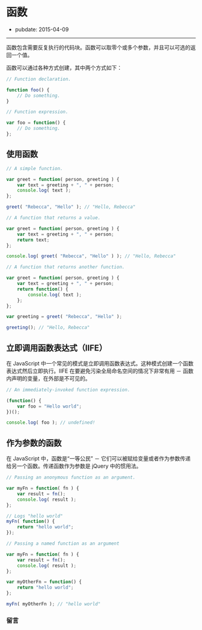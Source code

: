 # 函数

- pubdate: 2015-04-09

-------

函数包含需要反复执行的代码块。函数可以取零个或多个参数，并且可以可选的返回一个值。

函数可以通过各种方式创建，其中两个方式如下：

```javascript
// Function declaration.

function foo() {
	// Do something.
}
```

```javascript
// Function expression.

var foo = function() {
	// Do something.
};
```

## 使用函数

```javascript
// A simple function.

var greet = function( person, greeting ) {
	var text = greeting + ", " + person;
	console.log( text );
};

greet( "Rebecca", "Hello" ); // "Hello, Rebecca"
```

```javascript
// A function that returns a value.

var greet = function( person, greeting ) {
	var text = greeting + ", " + person;
	return text;
};

console.log( greet( "Rebecca", "Hello" ) ); // "Hello, Rebecca"
```

```javascript
// A function that returns another function.

var greet = function( person, greeting ) {
	var text = greeting + ", " + person;
	return function() {
		console.log( text );
	};
};

var greeting = greet( "Rebecca", "Hello" );

greeting(); // "Hello, Rebecca"
```

## 立即调用函数表达式（IIFE）

在 JavaScript 中一个常见的模式是立即调用函数表达式。这种模式创建一个函数表达式然后立即执行。IIFE 在要避免污染全局命名空间的情况下非常有用 － 函数内声明的变量，在外部是不可见的。

```javascript
// An immediately-invoked function expression.

(function() {
	var foo = "Hello world";
})();

console.log( foo ); // undefined!
```

## 作为参数的函数

在 JavaScript 中，函数是“一等公民” － 它们可以被赋给变量或者作为参数传递给另一个函数。传递函数作为参数是 jQuery 中的惯用法。

```javascript
// Passing an anonymous function as an argument.

var myFn = function( fn ) {
	var result = fn();
	console.log( result );
};

// Logs "hello world"
myFn( function() {
	return "hello world";
});
```

```javascript
// Passing a named function as an argument

var myFn = function( fn ) {
	var result = fn();
	console.log( result );
};

var myOtherFn = function() {
	return "hello world";
};

myFn( myOtherFn ); // "hello world"
```

### 留言
<div class="ds-thread" data-thread-key="#docs/js/javascript-101/002syntax-basics" data-title="liyuechun.com.cn" data-url="liyuechun.com.cn"></div>

<script type="text/javascript">
var duoshuoQuery = {short_name:"liyuechun"};
	(function() {
		var ds = document.createElement('script');
		ds.type = 'text/javascript';ds.async = true;
		ds.src = (document.location.protocol == 'https:' ? 'https:' : 'http:') + '//static.duoshuo.com/embed.js';
		ds.charset = 'UTF-8';
		(document.getElementsByTagName('head')[0]
		 || document.getElementsByTagName('body')[0]).appendChild(ds);
	})();
	</script>
